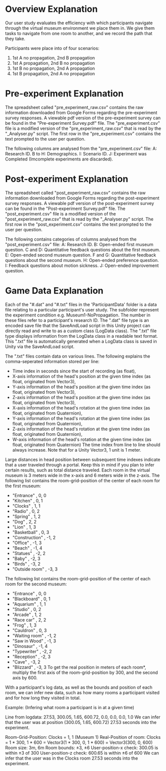 # Overview Explanation

Our user study evaluates the efficiency with which participants navigate through the virtual museum environment we place them in. We give them tasks to navigate from one room to another, and we record the path that they take.

Participants were place into of four scenarios:
1. 1st A no propagation, 2nd B propagation
2. 1st A propagation, 2nd B no propagation
3. 1st B no propagation, 2nd A propagation
4. 1st B propagation, 2nd A no propagation


# Pre-experiment Explanation

The spreadsheet called "pre_experiment_raw.csv" contains the raw information downloaded from Google Forms regarding the pre-experiment survey responses. A viewable pdf version of the pre-experiment survey can be found in the "Pre-experiment Survey.pdf" file. The "pre_experiment.csv" file is a modified version of the "pre_experiment_raw.csv" that is read by the "_Analyser.py" script. The first row in the "pre_experiment.csv" contains the text prompted to the user per question.

The following columns are analysed from the "pre_experiment.csv" file:
A: Research ID.
B to H: Demographics.
I: Scenario ID.
J: Experiment was Completed (Imcomplete experiments are discarded).


# Post-experiment Explanation

The spreadsheet called "post_experiment_raw.csv" contains the raw information downloaded from Google Forms regarding the post-experiment survey responses. A viewable pdf version of the post-experiment survey can be found in the "Post-experiment Survey.pdf" file. The "post_experiment.csv" file is a modified version of the "post_experiment_raw.csv" that is read by the "_Analyser.py" script. The first row in the "post_experiment.csv" contains the text prompted to the user per question.

The following contains categories of columns analysed from the "post_experiment.csv" file:
A: Research ID.
B: Open-ended first museum question.
C and D: Quantitative feedback questions about the first museum.
E: Open-ended second museum question.
F and G: Quantitative feedback questions about the second museum.
H: Open-ended preference question.
I: Feedback questions about motion sickness.
J: Open-ended improvement question.


# Game Data Explanation

Each of the "#.dat" and "#.txt" files in the 'ParticipantData' folder is a data file relating to a particular participant's user study. The subfolder represent the experiment condition e.g. Museum1-NoPropagation. The number in these files refer to a participant's research ID.
The ".dat" file type is an encoded save file that the SaveAndLoad script in this Unity project can directly read and write to as a custom class (LogData class).
The ".txt" file type displays information from the LogData class in a readable text format. This ".txt" file is automatically generated when a LogData class is saved in Unity via the SaveAndLoad script.

The ".txt" files contain data on various lines. The following explains the comma-seperated information stored per line:
- Time index in seconds since the start of recording (as float),
- X-axis information of the head's position at the given time index (as float, originated from Vector3),
- Y-axis information of the head's position at the given time index (as float, originated from Vector3),
- Z-axis information of the head's position at the given time index (as float, originated from Vector3),
- X-axis information of the head's rotation at the given time index (as float, originated from Quaternion),
- Y-axis information of the head's rotation at the given time index (as float, originated from Quaternion),
- Z-axis information of the head's rotation at the given time index (as float, originated from Quaternion),
- W-axis information of the head's rotation at the given time index (as float, originated from Quaternion)
The time index from line to line should always increase. Note that for a Unity Vector3, 1 unit is 1 meter.

Large distances in head position between subsequent time indexes indicate that a user traveled through a portal. Keep this in mind if you plan to infer certain results, such as total distance traveled.
Each room in the virtual museum is 3 meters wide in the x-axis and 6 meters wide in the z-axis.
The following list contains the room-grid-position of the center of each room for the first museum:
- "Entrance"     ,   0,  0
- "Kitchen"      ,   0,  1
- "Clocks"       ,   1,  1
- "Radio"        ,   0,  2
- "Spring"       ,   1,  2
- "Dog"          ,   2,  2
- "Lion"         ,   1,  3
- "Basketball"   ,   0,  3
- "Construction" ,  -1,  2
- "Office"       ,  -1,  3
- "Beach"        ,  -1,  4
- "Statues"      ,  -2,  2
- "Baby"         ,  -2,  3
- "Birds"        ,  -3,  2
- "Outside room" ,  -3,  3

The following list contains the room-grid-position of the center of each room for the second museum:
- "Entrance"     ,   0,  0
- "Blackboard"   ,   0,  1
- "Aquarium"     ,   1,  1
- "Studio"       ,   0,  2
- "Arcade"       ,   1,  2
- "Race car"     ,   2,  2
- "Frog"         ,   1,  3
- "Cauldron"     ,   0,  3
- "Waiting room" ,  -1,  2
- "Saw in Wood"  ,  -1,  3
- "Dinosaur"     ,  -1,  4
- "Typewriter"   ,  -2,  2
- "Reception"    ,  -2,  3
- "Cave"         ,  -3,  2
- "Blizzard"     ,  -3,  3
To get the real position in meters of each room*, multiply the first axis of the room-grid-position by 300, and the second axis by 600.

With a participant's log data, as well as the bounds and position of each room, we can infer new data, such as how many rooms a participant visited and for how long they visited in total.

Example: (Infering what room a participant is in at a given time)

Line from logdata: 27.53, 300.05, 1.65, 600.72, 0.0, 0.0, 0.0, 1.0
We can infer that the user was at position (300.05, 1.65, 600.72) 27.53 seconds into the experiment.

Room-Grid-Position: Clocks = 1, 1 (Museum 1)
Real-Position of room: Clocks = 1 * 300, 1 * 600 = Vector3(1 * 300, 0, 1 * 600) = Vector3(300, 0, 600)
Room size: 3m, 6m
Room bounds: ±3, ±6
User-position-x check: 300.05 is within ±3 of 300
User-position-z check: 600.65 is within ±6 of 600
We can infer that the user was in the Clocks room 27.53 seconds into the experiment.
